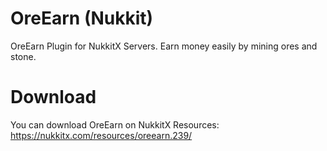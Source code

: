 # OreEarn (Nukkit)
OreEarn Plugin for NukkitX Servers.
Earn money easily by mining ores and stone.
# Download
You can download OreEarn on NukkitX Resources: https://nukkitx.com/resources/oreearn.239/
